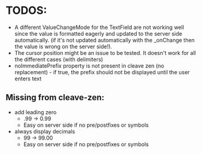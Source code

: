 # TODOS:
- A different ValueChangeMode for the TextField are not working well since the value is formatted eagerly and updated to the server side automatically. (if it's not updated automatically with the _onChange then the value is wrong on the server side!).
- The cursor position might be an issue to be tested. It doesn't work for all the different cases (with delimiters)
- noImmediatePrefix property is not present in cleave zen (no replacement) - if true, the prefix should not be displayed until the user enters text

## Missing from cleave-zen:
- add leading zero
  - .99 -> 0.99
  - Easy on server side if no pre/postfixes or symbols
- always display decimals
  - 99 -> 99.00
  - Easy on server side if no pre/postfixes or symbols